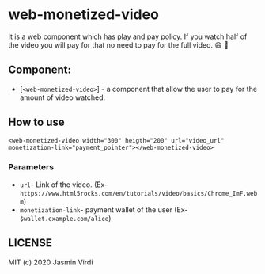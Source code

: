 # web-monetized-video
It is a web component which has play and pay policy. If you watch half of the video you will pay for that no need to pay for the full video. :smile: :dancer:


## Component:
* [`<web-monetized-video>`] - a component that allow the user to pay for the amount of video watched.

## How to use
```<web-monetized-video width="300" heigth="200" url="video_url" monetization-link="payment_pointer"></web-monetized-video>```

### Parameters
* `url`- Link of the video. (Ex- `https://www.html5rocks.com/en/tutorials/video/basics/Chrome_ImF.webm`)
* `monetization-link`- payment wallet of the user (Ex- `$wallet.example.com/alice`)
## LICENSE

MIT (c) 2020 Jasmin Virdi
